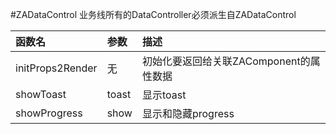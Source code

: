 #ZADataControl
业务线所有的DataController必须派生自ZADataControl

函数名 | 参数 | 描述
:-|:-|:-
initProps2Render|无|初始化要返回给关联ZAComponent的属性数据
showToast|toast|显示toast
showProgress|show|显示和隐藏progress

